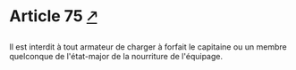 # Article 75 [🡕](https://www.legifrance.gouv.fr/codes/article_lc/LEGIARTI000006652479/)

Il est interdit à tout armateur de charger à forfait le capitaine ou un membre quelconque de l'état-major de la nourriture de l'équipage.